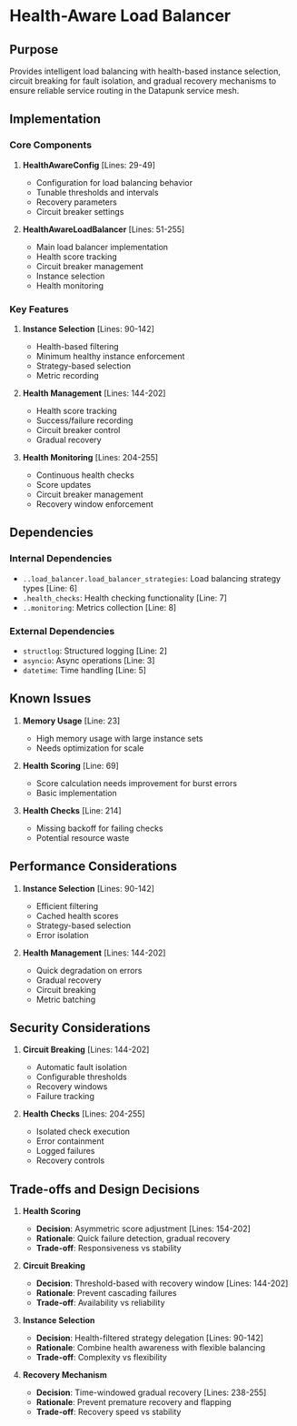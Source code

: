 # Health-Aware Load Balancer

## Purpose

Provides intelligent load balancing with health-based instance selection, circuit breaking for fault isolation, and gradual recovery mechanisms to ensure reliable service routing in the Datapunk service mesh.

## Implementation

### Core Components

1. **HealthAwareConfig** [Lines: 29-49]

   - Configuration for load balancing behavior
   - Tunable thresholds and intervals
   - Recovery parameters
   - Circuit breaker settings

2. **HealthAwareLoadBalancer** [Lines: 51-255]
   - Main load balancer implementation
   - Health score tracking
   - Circuit breaker management
   - Instance selection
   - Health monitoring

### Key Features

1. **Instance Selection** [Lines: 90-142]

   - Health-based filtering
   - Minimum healthy instance enforcement
   - Strategy-based selection
   - Metric recording

2. **Health Management** [Lines: 144-202]

   - Health score tracking
   - Success/failure recording
   - Circuit breaker control
   - Gradual recovery

3. **Health Monitoring** [Lines: 204-255]
   - Continuous health checks
   - Score updates
   - Circuit breaker management
   - Recovery window enforcement

## Dependencies

### Internal Dependencies

- `..load_balancer.load_balancer_strategies`: Load balancing strategy types [Line: 6]
- `.health_checks`: Health checking functionality [Line: 7]
- `..monitoring`: Metrics collection [Line: 8]

### External Dependencies

- `structlog`: Structured logging [Line: 2]
- `asyncio`: Async operations [Line: 3]
- `datetime`: Time handling [Line: 5]

## Known Issues

1. **Memory Usage** [Line: 23]

   - High memory usage with large instance sets
   - Needs optimization for scale

2. **Health Scoring** [Line: 69]

   - Score calculation needs improvement for burst errors
   - Basic implementation

3. **Health Checks** [Line: 214]
   - Missing backoff for failing checks
   - Potential resource waste

## Performance Considerations

1. **Instance Selection** [Lines: 90-142]

   - Efficient filtering
   - Cached health scores
   - Strategy-based selection
   - Error isolation

2. **Health Management** [Lines: 144-202]
   - Quick degradation on errors
   - Gradual recovery
   - Circuit breaking
   - Metric batching

## Security Considerations

1. **Circuit Breaking** [Lines: 144-202]

   - Automatic fault isolation
   - Configurable thresholds
   - Recovery windows
   - Failure tracking

2. **Health Checks** [Lines: 204-255]
   - Isolated check execution
   - Error containment
   - Logged failures
   - Recovery controls

## Trade-offs and Design Decisions

1. **Health Scoring**

   - **Decision**: Asymmetric score adjustment [Lines: 154-202]
   - **Rationale**: Quick failure detection, gradual recovery
   - **Trade-off**: Responsiveness vs stability

2. **Circuit Breaking**

   - **Decision**: Threshold-based with recovery window [Lines: 144-202]
   - **Rationale**: Prevent cascading failures
   - **Trade-off**: Availability vs reliability

3. **Instance Selection**

   - **Decision**: Health-filtered strategy delegation [Lines: 90-142]
   - **Rationale**: Combine health awareness with flexible balancing
   - **Trade-off**: Complexity vs flexibility

4. **Recovery Mechanism**
   - **Decision**: Time-windowed gradual recovery [Lines: 238-255]
   - **Rationale**: Prevent premature recovery and flapping
   - **Trade-off**: Recovery speed vs stability
